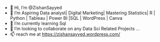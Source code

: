 - 👋 Hi, I’m @ZishanSayyed
- 👀 I’m Aspiring Data analyst| Digital Marketing| Mastering Statistics| R | Python | Tableau | Power BI |SQL | WordPress | Canva
- 🌱 I’m currently learning Sql 
- 💞️ I’m looking to collaborate on any Data Sci Related Projects  ...
- 📫 reach me at https://zishansayyed.wordpress.com/

<!---
ZishanSayyed/ZishanSayyed is a ✨ special ✨ repository because its `README.md` (this file) appears on your GitHub profile.
You can click the Preview link to take a look at your changes.
--->
